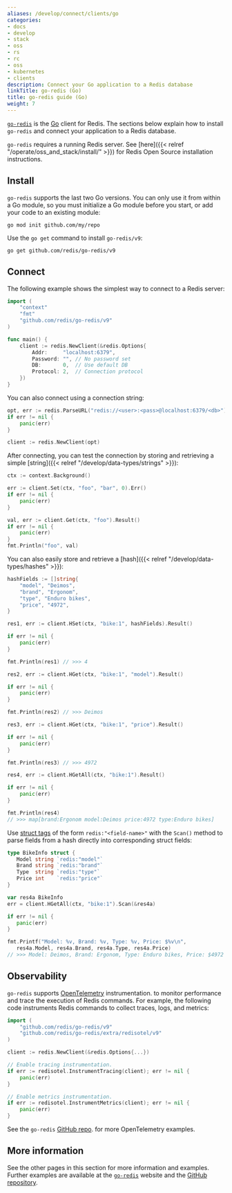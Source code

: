 ```yaml
---
aliases: /develop/connect/clients/go
categories:
- docs
- develop
- stack
- oss
- rs
- rc
- oss
- kubernetes
- clients
description: Connect your Go application to a Redis database
linkTitle: go-redis (Go)
title: go-redis guide (Go)
weight: 7
---
```


[`go-redis`](https://github.com/redis/go-redis) is the [Go](https://go.dev/) client for Redis.
The sections below explain how to install `go-redis` and connect your application to a Redis database.

`go-redis` requires a running Redis server. See [here]({{< relref "/operate/oss_and_stack/install/" >}}) for Redis Open Source installation instructions.

## Install

`go-redis` supports the last two Go versions. You can only use it from within
a Go module, so you must initialize a Go module before you start, or add your code to
an existing module:

```
go mod init github.com/my/repo
```

Use the `go get` command to install `go-redis/v9`:

```
go get github.com/redis/go-redis/v9
```

## Connect

The following example shows the simplest way to connect to a Redis server:

```go
import (
	"context"
	"fmt"
	"github.com/redis/go-redis/v9"
)

func main() {    
    client := redis.NewClient(&redis.Options{
        Addr:	  "localhost:6379",
        Password: "", // No password set
        DB:		  0,  // Use default DB
        Protocol: 2,  // Connection protocol
    })
}
```

You can also connect using a connection string:

```go
opt, err := redis.ParseURL("redis://<user>:<pass>@localhost:6379/<db>")
if err != nil {
	panic(err)
}

client := redis.NewClient(opt)
```

After connecting, you can test the connection by  storing and retrieving
a simple [string]({{< relref "/develop/data-types/strings" >}}):

```go
ctx := context.Background()

err := client.Set(ctx, "foo", "bar", 0).Err()
if err != nil {
    panic(err)
}

val, err := client.Get(ctx, "foo").Result()
if err != nil {
    panic(err)
}
fmt.Println("foo", val)
```

You can also easily store and retrieve a [hash]({{< relref "/develop/data-types/hashes" >}}):

```go
hashFields := []string{
    "model", "Deimos",
    "brand", "Ergonom",
    "type", "Enduro bikes",
    "price", "4972",
}

res1, err := client.HSet(ctx, "bike:1", hashFields).Result()

if err != nil {
    panic(err)
}

fmt.Println(res1) // >>> 4

res2, err := client.HGet(ctx, "bike:1", "model").Result()

if err != nil {
    panic(err)
}

fmt.Println(res2) // >>> Deimos

res3, err := client.HGet(ctx, "bike:1", "price").Result()

if err != nil {
    panic(err)
}

fmt.Println(res3) // >>> 4972

res4, err := client.HGetAll(ctx, "bike:1").Result()

if err != nil {
    panic(err)
}

fmt.Println(res4)
// >>> map[brand:Ergonom model:Deimos price:4972 type:Enduro bikes]
 ```

 Use
 [struct tags](https://stackoverflow.com/questions/10858787/what-are-the-uses-for-struct-tags-in-go)
 of the form `redis:"<field-name>"` with the `Scan()` method to parse fields from
 a hash directly into corresponding struct fields:

 ```go
type BikeInfo struct {
    Model string `redis:"model"`
    Brand string `redis:"brand"`
    Type  string `redis:"type"`
    Price int    `redis:"price"`
}

var res4a BikeInfo
err = client.HGetAll(ctx, "bike:1").Scan(&res4a)

if err != nil {
    panic(err)
}

fmt.Printf("Model: %v, Brand: %v, Type: %v, Price: $%v\n",
    res4a.Model, res4a.Brand, res4a.Type, res4a.Price)
// >>> Model: Deimos, Brand: Ergonom, Type: Enduro bikes, Price: $4972
 ```

## Observability

`go-redis` supports [OpenTelemetry](https://opentelemetry.io/) instrumentation.
to monitor performance and trace the execution of Redis commands.
For example, the following code instruments Redis commands to collect traces, logs, and metrics:

```go
import (
    "github.com/redis/go-redis/v9"
    "github.com/redis/go-redis/extra/redisotel/v9"
)

client := redis.NewClient(&redis.Options{...})

// Enable tracing instrumentation.
if err := redisotel.InstrumentTracing(client); err != nil {
	panic(err)
}

// Enable metrics instrumentation.
if err := redisotel.InstrumentMetrics(client); err != nil {
	panic(err)
}
```

See the `go-redis` [GitHub repo](https://github.com/redis/go-redis/blob/master/example/otel/README.md).
for more OpenTelemetry examples.

## More information

See the other pages in this section for more information and examples.
Further examples are available at the [`go-redis`](https://redis.uptrace.dev/guide/) website
and the [GitHub repository](https://github.com/redis/go-redis).
